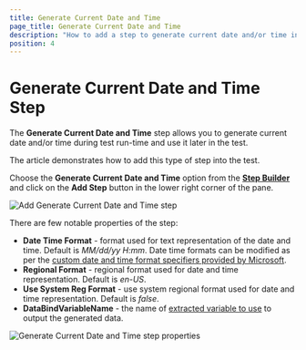 ```yaml
---
title: Generate Current Date and Time
page_title: Generate Current Date and Time
description: "How to add a step to generate current date and/or time in Test Studio test? Use a built-in step to enter current date and time"
position: 4
---
```

# Generate Current Date and Time Step

The __Generate Current Date and Time__ step allows you to generate current date and/or time during test run-time and use it later in the test.

The article demonstrates how to add this type of step into the test.

Choose the __Generate Current Date and Time__ option from the <a href="/features/custom-steps/overview" target="_blank">__Step Builder__</a> and click on the __Add Step__ button in the lower right corner of the pane.

![Add Generate Current Date and Time step](/img/features/random-data/current-date/fig1.png)

There are few notable properties of the step:

- __Date Time Format__ - format used for text representation of the date and time. Default is _MM/dd/yy H:mm_. Date time formats can be modified as per the <a href="https://learn.microsoft.com/en-us/dotnet/standard/base-types/custom-date-and-time-format-strings" target="_blank">custom date and time format specifiers provided by Microsoft</a>.
- __Regional Format__ - regional format used for date and time representation. Default is _en-US_.
- __Use System Reg Format__ - use system regional format used for date and time representation. Default is _false_.
- __DataBindVariableName__ - the name of <a href="/features/recorder/highlighting-menu/quick-steps/extraction#use-the-extracted-value-in-the-next-steps" target="_blank">extracted variable to use</a> to output the generated data.

![Generate Current Date and Time step properties](/img/features/random-data/current-date/fig2.png)